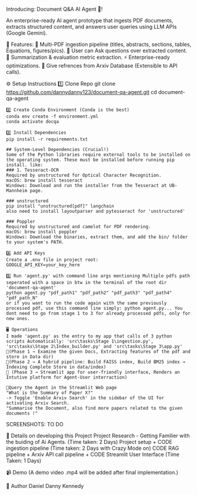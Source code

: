 Introducing: Document Q&A AI Agent 📄!

An enterprise-ready AI agent prototype that ingests PDF documents, extracts structured content, and answers user queries using LLM APIs (Google Gemini).

🚀 Features:
    📂 Multi-PDF ingestion pipeline (titles, abstracts, sections, tables, Equations, figures/pics).
    🤖 User can Ask questions over extracted content.
    📝 Summarization & evaluation metric extraction.
    ⚡ Enterprise-ready optimizations.
    🔌 Give refrences from Arxiv Database (Extensible to API calls).

⚙️ Setup Instructions
    1️⃣ Clone Repo 
    git clone https://github.com/dannydanny123/document-qa-agent.git
    cd document-qa-agent

    2️⃣ Create Conda Environment (Conda is the best)
    conda env create -f environment.yml
    conda activate docqa

    3️⃣ Install Dependencies
    pip install -r requirements.txt

    ## System-Level Dependencies (Crucial!)
    Some of the Python libraries require external tools to be installed on the operating system. These must be installed before running pip install. like:
    ### 1. Tesseract-OCR
    Required by unstructured for Optical Character Recognition.
    macOS: brew install tesseract
    Windows: Download and run the installer from the Tesseract at UB-Mannheim page.

    ### unstructured
    pip install "unstructured[pdf]" langchain
    also need to install layoutparser and pytesseract for 'unstructured'

    ### Poppler
    Required by unstructured and camelot for PDF rendering.
    macOS: brew install poppler
    Windows: Download the binaries, extract them, and add the bin/ folder to your system's PATH.

    4️⃣ Add API Keys
    Create a .env file in project root:
    GOOGLE_API_KEY=your_key_here

    5️⃣ Run 'agent.py' with command line args mentioning Multiple pdfs path seperated with a space in btw in the terminal of the root dir 'document-qa-agent'
    python agent.py "pdf_path1" "pdf_path2" "pdf_path3" "pdf_path4" "pdf_path_N"
    or if you want to run the code again with the same previously processed pdf, use this command line simply: python agent.py... You dont need to go from stage 1 to 3 for already processed pdfs, only for new ones.

    🖥️ Operations
    I made 'agent.py' as the entry to my app that calls of 3 python scripts Automatically: 'src\tasks\Stage 1\ingestion.py', 'src\tasks\Stage 2\Index_builder.py' and 'src\tasks\Stage 3\app.py'
    🚀(Phase 1 → Examine the given Docs, Extracting features of the pdf and store in Data dir)
    🚀(Phase 2 → A hybrid pipeline: Build FAISS index, Build BM25 index → Indexing Complete Store in data/index)
    🚀 (Phase 3 → Streamlit app for user-friendly interface, Renders an Intutive platform for Agent-User interraction)
    
    🔌Query the Agent in the Streamlit Web page
    "What is the Summary of Paper X?"
    -> Toggle 'Enable Arxiv Search' in the sidebar of the UI for activating Arxiv Search.
    "Summarise the Document, also find more papers related to the given documents !"

SCREENSHOTS: TO DO

🔮 Details on developing this Project
    Project Research - Getting Familier with the buiding of Ai Agents. (Time taken: 2 Days)
    Project setup + CODE ingestion pipeline (Time taken: 2 Days with Crazy Mode on)
    CODE RAG pipeline + Arxiv API call pipeline + CODE Streamlit User Interface (Time Taken: 1 Days)

📹 Demo
    (A demo video .mp4 will be added after final implementation.)

👤 Author
    Daniel Danny Kennedy
